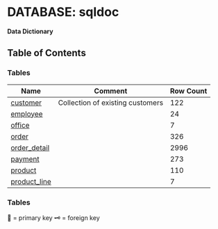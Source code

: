 # DATABASE: sqldoc
__Data Dictionary__
## Table of Contents
### Tables
| Name | Comment | Row Count |
| ---- | ------- | --------- |
| [customer](table_customer.md) | Collection of existing customers | 122 |
| [employee](table_employee.md) |  | 24 |
| [office](table_office.md) |  | 7 |
| [order](table_order.md) |  | 326 |
| [order_detail](table_order_detail.md) |  | 2996 |
| [payment](table_payment.md) |  | 273 |
| [product](table_product.md) |  | 110 |
| [product_line](table_product_line.md) |  | 7 |
### Tables
&#128273; = primary key
&#128477; = foreign key
